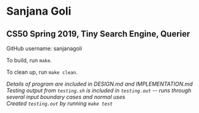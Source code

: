 # Sanjana Goli
## CS50 Spring 2019, Tiny Search Engine, Querier

GitHub username: sanjanagoli

To build, run `make`.

To clean up, run `make clean`.

*Details of program are included in DESIGN.md and IMPLEMENTATION.md*  
*Testing output from `testing.sh` is included in `testing.out` -- runs through several input boundary cases and normal uses*  
*Created `testing.out` by running `make test`*  

